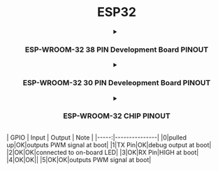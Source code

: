<H1 align="center">ESP32</H1>

<div align="center">
<details>
<summary><H3>ESP-WROOM-32 38 PIN Development Board PINOUT</H3></summary>
  <img src="https://raw.githubusercontent.com/AchimPieters/esp32-homekit-camera/master/Images/ESP32-38%20PIN-DEVBOARD.png"  />
</div>

<div align="center">
<details>
<summary><H3>ESP-WROOM-32 30 PIN Develeopment Board PINOUT</H3></summary>
  <img src="https://raw.githubusercontent.com/AchimPieters/esp32-homekit-camera/master/Images/ESP32-30PIN-DEVBOARD.png"  />
</div>

<div align="center">
<details>
<summary><H3>ESP-WROOM-32 CHIP PINOUT</H3></summary>
  <img src="https://raw.githubusercontent.com/AchimPieters/esp32-homekit-camera/master/Images/ESP32-VROOM-32D-PINOUT.png"  />
</div>

| GPIO | Input | Output | Note |
|-----:|---------------|
|0|pulled up|OK|outputs PWM signal at boot|
|1|TX Pin|OK|debug output at boot|
|2|OK|OK|connected to on-board LED|
|3|OK|RX Pin|HIGH at boot|
|4|OK|OK||
|5|OK|OK|outputs PWM signal at boot|

